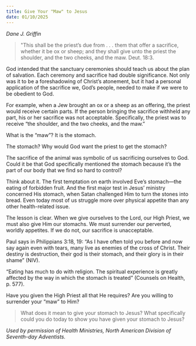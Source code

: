 ```yaml
---
title: Give Your "Maw" to Jesus
date: 01/10/2025
---
```


_Dane J. Griffin_

> <p></p>
> "This shall be the priest’s due from . . . them that offer a sacrifice, whether it be ox or sheep; and they shall give unto the priest the shoulder, and the two cheeks, and the maw. Deut. 18:3.

God intended that the sanctuary ceremonies should teach us about the plan of salvation. Each ceremony and sacrifice had double significance. Not only was it to be a foreshadowing of Christ’s atonement, but it had a personal application of the sacrifice we, God’s people, needed to make if we were to be obedient to God.

For example, when a Jew brought an ox or a sheep as an offering, the priest would receive certain parts. If the person bringing the sacrifice withheld any part, his or her sacrifice was not acceptable. Specifically, the priest was to receive “the shoulder, and the two cheeks, and the maw.”

What is the “maw”? It is the stomach.

The stomach? Why would God want the priest to get the stomach?

The sacrifice of the animal was symbolic of us sacrificing ourselves to God. Could it be that God specifically mentioned the stomach because it’s the part of our body that we find so hard to control?

Think about it. The first temptation on earth involved Eve’s stomach—the eating of forbidden fruit. And the first major test in Jesus’ ministry concerned His stomach, when Satan challenged Him to turn the stones into bread. Even today most of us struggle more over physical appetite than any other health-related issue.

The lesson is clear. When we give ourselves to the Lord, our High Priest, we must also give Him our stomachs. We must surrender our perverted, worldly appetites. If we do not, our sacrifice is unacceptable.

Paul says in Philippians 3:18, 19: “As I have often told you before and now say again even with tears, many live as enemies of the cross of Christ. Their destiny is destruction, their god is their stomach, and their glory is in their shame” (NIV).

“Eating has much to do with religion. The spiritual experience is greatly affected by the way in which the stomach is treated” (Counsels on Health, p. 577).

Have you given the High Priest all that He requires? Are you willing to surrender your “maw” to Him?

> <callout></callout>
> What does it mean to give your stomach to Jesus? What specifically could you do today to show you have given your stomach to Jesus?

_Used by permission of Health Ministries, North American Division of Seventh-day Adventists._